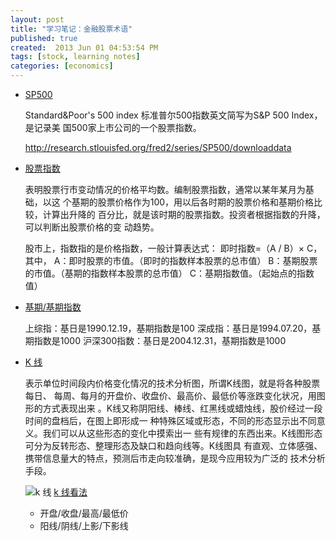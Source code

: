 ```yaml
---
layout: post
title: "学习笔记：金融股票术语"
published: true
created:  2013 Jun 01 04:53:54 PM
tags: [stock, learning notes]
categories: [economics]
---
```


* [SP500](http://baike.baidu.com/view/877427.htm)

    Standard&Poor's 500 index 标准普尔500指数英文简写为S&P 500 Index，是记录美
    国500家上市公司的一个股票指数。

    <http://research.stlouisfed.org/fred2/series/SP500/downloaddata>

* [股票指数](http://baike.baidu.com/view/194477.htm#3)

    表明股票行市变动情况的价格平均数。编制股票指数，通常以某年某月为基础，以这
    个基期的股票价格作为100，用以后各时期的股票价格和基期价格比较，计算出升降的
    百分比，就是该时期的股票指数。投资者根据指数的升降，可以判断出股票价格的变
    动趋势。

    股市上，指数指的是价格指数，一般计算表达式： 
    即时指数=（A / B）× C，其中， 
    A：即时股票的市值。（即时的指数样本股票的总市值） 
    B：基期股票的市值。（基期的指数样本股票的总市值） 
    C：基期指数值。（起始点的指数值）


* [基期/基期指数](http://baike.baidu.com/view/1050790.htm)

    上综指：基日是1990.12.19，基期指数是100 
    深成指：基日是1994.07.20，基期指数是1000 
    沪深300指数：基日是2004.12.31，基期指数是1000

* [K 线](http://baike.baidu.com/view/31632.htm)

    表示单位时间段内价格变化情况的技术分析图，所谓K线图，就是将各种股票每日、
    每周、每月的开盘价、收盘价、最高价、最低价等涨跌变化状况，用图形的方式表现出来
    。K线又称阴阳线、棒线、红黑线或蜡烛线，股价经过一段时间的盘档后，在图上即形成一
    种特殊区域或形态，不同的形态显示出不同意义。我们可以从这些形态的变化中摸索出一
    些有规律的东西出来。K线图形态可分为反转形态、整理形态及缺口和趋向线等。K线图具
    有直观、立体感强、携带信息量大的特点，预测后市走向较准确，是现今应用较为广泛的
    技术分析手段。

    ![k 线](http://d.hiphotos.baidu.com/baike/c%3DbaikeA1%2C10%2C95/sign=4a0b753dcd11728b242ddb73a197a68f/a044ad345982b2b74ba9c36831adcbef77094b36acafa354.jpg)
    [k 线看法](http://hi.baidu.com/psymgqmvvbbbelq/item/e26e18102e505114e2f9860f)

    * 开盘/收盘/最高/最低价
    * 阳线/阴线/上影/下影线
